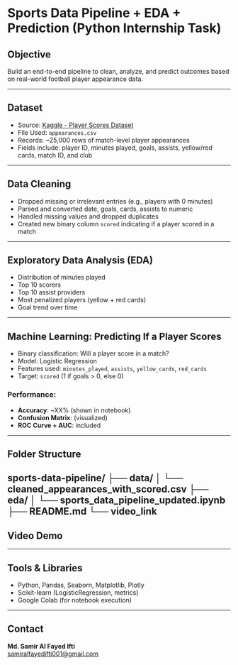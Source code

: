 #  Sports Data Pipeline + EDA + Prediction (Python Internship Task)

##  Objective
Build an end-to-end pipeline to clean, analyze, and predict outcomes based on real-world football player appearance data.

---

##  Dataset
- Source: [Kaggle - Player Scores Dataset](https://www.kaggle.com/datasets/davidcariboo/player-scores)
- File Used: `appearances.csv`
- Records: ~25,000 rows of match-level player appearances
- Fields include: player ID, minutes played, goals, assists, yellow/red cards, match ID, and club

---

##  Data Cleaning
- Dropped missing or irrelevant entries (e.g., players with 0 minutes)
- Parsed and converted date, goals, cards, assists to numeric
- Handled missing values and dropped duplicates
- Created new binary column `scored` indicating if a player scored in a match

---

##  Exploratory Data Analysis (EDA)
- Distribution of minutes played
- Top 10 scorers
- Top 10 assist providers
- Most penalized players (yellow + red cards)
- Goal trend over time

---

##  Machine Learning: Predicting If a Player Scores
- Binary classification: Will a player score in a match?
- Model: Logistic Regression
- Features used: `minutes_played`, `assists`, `yellow_cards`, `red_cards`
- Target: `scored` (1 if goals > 0, else 0)

###  Performance:
- **Accuracy**: ~XX% (shown in notebook)
- **Confusion Matrix**:  (visualized)
- **ROC Curve + AUC**:  included

---

##  Folder Structure

sports-data-pipeline/
├── data/
│ └── cleaned_appearances_with_scored.csv
├── eda/
│ └── sports_data_pipeline_updated.ipynb
├── README.md
└── video_link
---

##  Video Demo


---

##  Tools & Libraries
- Python, Pandas, Seaborn, Matplotlib, Plotly
- Scikit-learn (LogisticRegression, metrics)
- Google Colab (for notebook execution)

---

##  Contact
**Md. Samir Al Fayed Ifti**  
samiralfayedifti001@gmail.com

